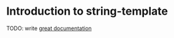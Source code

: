 # Introduction to string-template

TODO: write [great documentation](http://jacobian.org/writing/what-to-write/)
